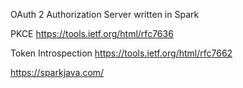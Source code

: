 OAuth 2 Authorization Server written in Spark

PKCE https://tools.ietf.org/html/rfc7636

Token Introspection https://tools.ietf.org/html/rfc7662

https://sparkjava.com/
